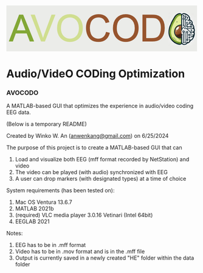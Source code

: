 ![alt text](config/logo.png?raw=true)
# Audio/VideO CODing Optimization
### AVOCODO
 A MATLAB-based GUI that optimizes the experience in audio/video coding EEG data.

(Below is a temporary README)

Created by Winko W. An (anwenkang@gmail.com) on 6/25/2024

The purpose of this project is to create a MATLAB-based GUI that can

1) Load and visualize both EEG (mff format recorded by NetStation) and video
2) The video can be played (with audio) synchronized with EEG
3) A user can drop markers (with designated types) at a time of choice

System requirements (has been tested on):

1) Mac OS Ventura 13.6.7
2) MATLAB 2021b
3) (required) VLC media player 3.0.16 Vetinari (Intel 64bit)
4) EEGLAB 2021

Notes:
1) EEG has to be in .mff format
2) Video has to be in .mov format and is in the .mff file
3) Output is currently saved in a newly created "HE" folder within the data folder